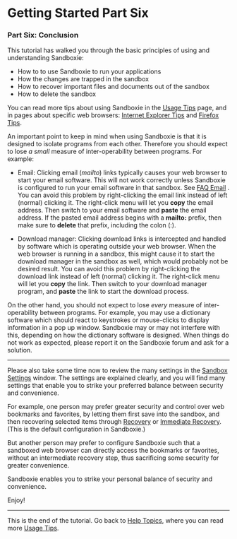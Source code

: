 # Getting Started Part Six

### Part Six: Conclusion

This tutorial has walked you through the basic principles of using and understanding Sandboxie:

* How to to use Sandboxie to run your applications
* How the changes are trapped in the sandbox
* How to recover important files and documents out of the sandbox
* How to delete the sandbox

You can read more tips about using Sandboxie in the [Usage Tips](UsageTips.md) page, and in pages about specific web
browsers: [Internet Explorer Tips](InternetExplorerTips.md) and [Firefox Tips](FirefoxTips.md).

An important point to keep in mind when using Sandboxie is that it is designed to isolate programs from each other.
Therefore you should expect to lose _a small_ measure of inter-operability between programs. For example:

* Email: Clicking email (_mailto_) links typically causes your web browser to start your email software. This will not
  work correctly unless Sandboxie is configured to run your email software in that sandbox. See [FAQ Email](FAQEmail.md)
  . You can avoid this problem by right-clicking the email link instead of left (normal) clicking it. The right-click
  menu will let you **copy** the email address. Then switch to your email software and **paste** the email address. If
  the pasted email address begins with a **mailto:** prefix, then make sure to **delete** that prefix, including the
  colon (:).


* Download manager: Clicking download links is intercepted and handled by software which is operating outside your web
  browser. When the web browser is running in a sandbox, this might cause it to start the download manager in the
  sandbox as well, which would probably not be desired result. You can avoid this problem by right-clicking the download
  link instead of left (normal) clicking it. The right-click menu will let you **copy** the link. Then switch to your
  download manager program, and **paste** the link to start the download process.

On the other hand, you should not expect to lose _every_ measure of inter-operability between programs. For example, you
may use a dictionary software which should react to keystrokes or mouse-clicks to display information in a pop up
window. Sandboxie may or may not interfere with this, depending on how the dictionary software is designed. When things
do not work as expected, please report it on the Sandboxie forum and ask for a solution.

* * *

Please also take some time now to review the many settings in the [Sandbox Settings](SandboxSettings.md) window. The
settings are explained clearly, and you will find many settings that enable you to strike your preferred balance between
security and convenience.

For example, one person may prefer greater security and control over web bookmarks and favorites, by letting them first
save into the sandbox, and then recovering selected items through [Recovery](SP_Recovery.md)
or [Immediate Recovery](ImmediateRecovery.md). (This is the default configuration in Sandboxie.)

But another person may prefer to configure Sandboxie such that a sandboxed web browser can directly access the bookmarks
or favorites, without an intermediate recovery step, thus sacrificing some security for greater convenience.

Sandboxie enables you to strike your personal balance of security and convenience.

Enjoy!

* * *

This is the end of the tutorial. Go back to [Help Topics](HelpTopics.md), where you can read
more [Usage Tips](UsageTips.md).

